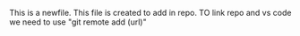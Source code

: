 This is a newfile.
This file is created to add in repo.
TO link repo and vs code we need to use "git remote add (url)"

